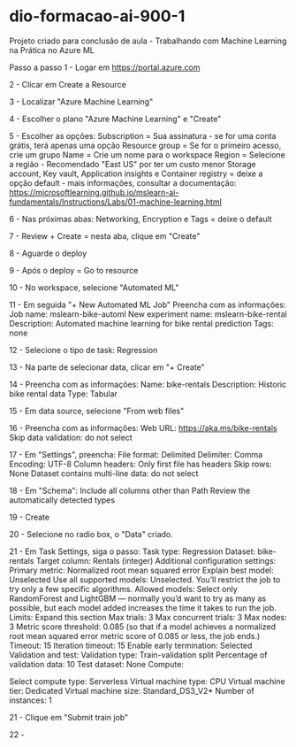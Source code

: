 # dio-formacao-ai-900-1
Projeto criado para conclusão de aula - Trabalhando com Machine Learning na Prática no Azure ML

Passo a passo
1 - Logar em https://portal.azure.com

2 - Clicar em Create a Resource

3 - Localizar "Azure Machine Learning"

4 - Escolher o plano "Azure Machine Learning" e "Create"

5 - Escolher as opções:
Subscription = Sua assinatura - se for uma conta grátis, terá apenas uma opção
Resource group = Se for o primeiro acesso, crie um grupo
Name = Crie um nome para o workspace
Region = Selecione a região - Recomendado "East US" por ter um custo menor
Storage account, Key vault, Application insights e Container registry = deixe a opção default - mais informações, consultar a documentação: https://microsoftlearning.github.io/mslearn-ai-fundamentals/Instructions/Labs/01-machine-learning.html

6 - Nas próximas abas: Networking, Encryption e Tags = deixe o default

7 - Review + Create = nesta aba, clique em "Create"

8 - Aguarde o deploy

9 - Após o deploy = Go to resource

10 - No workspace, selecione "Automated ML"

11 - Em seguida "+ New Automated ML Job"
Preencha com as informações:
Job name: mslearn-bike-automl
New experiment name: mslearn-bike-rental
Description: Automated machine learning for bike rental prediction
Tags: none

12 - Selecione o tipo de task: Regression

13 - Na parte de selecionar data, clicar em "+ Create"

14 - Preencha com as informações:
Name: bike-rentals
Description: Historic bike rental data
Type: Tabular

15 - Em data source, selecione "From web files"

16 - Preencha com as informações:
Web URL: https://aka.ms/bike-rentals
Skip data validation: do not select

17 - Em "Settings", preencha:
File format: Delimited
Delimiter: Comma
Encoding: UTF-8
Column headers: Only first file has headers
Skip rows: None
Dataset contains multi-line data: do not select

18 - Em "Schema":
Include all columns other than Path
Review the automatically detected types

19 - Create

20 - Selecione no radio box, o "Data" criado.

21 - Em Task Settings, siga o passo:
Task type: Regression
Dataset: bike-rentals
Target column: Rentals (integer)
Additional configuration settings:
Primary metric: Normalized root mean squared error
Explain best model: Unselected
Use all supported models: Unselected. You’ll restrict the job to try only a few specific algorithms.
Allowed models: Select only RandomForest and LightGBM — normally you’d want to try as many as possible, but each model added increases the time it takes to run the job.
Limits: Expand this section
Max trials: 3
Max concurrent trials: 3
Max nodes: 3
Metric score threshold: 0.085 (so that if a model achieves a normalized root mean squared error metric score of 0.085 or less, the job ends.)
Timeout: 15
Iteration timeout: 15
Enable early termination: Selected
Validation and test:
Validation type: Train-validation split
Percentage of validation data: 10
Test dataset: None
Compute:

Select compute type: Serverless
Virtual machine type: CPU
Virtual machine tier: Dedicated
Virtual machine size: Standard_DS3_V2*
Number of instances: 1

21 - Clique em "Submit train job"

22 - 










 
